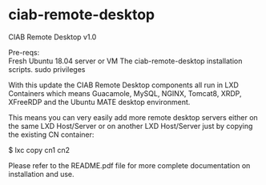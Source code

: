 # ciab-remote-desktop
CIAB Remote Desktop v1.0 

Pre-reqs:  
Fresh Ubuntu 18.04 server or VM
The ciab-remote-desktop installation scripts.
sudo privileges
 
With this update the CIAB Remote Desktop components all run in LXD Containers which means Guacamole, MySQL, NGINX, Tomcat8, XRDP, XFreeRDP and the Ubuntu MATE desktop environment.

This means you can very easily add more remote desktop servers either on the same LXD Host/Server or on another LXD Host/Server just by copying the existing CN container:

$ lxc copy cn1 cn2 

Please refer to the README.pdf file for more complete documentation on installation and use.
 
